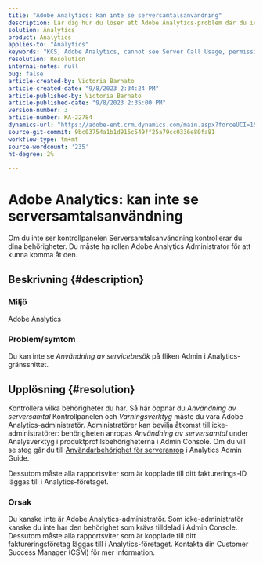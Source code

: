 ```yaml
---
title: "Adobe Analytics: kan inte se serversamtalsanvändning"
description: Lär dig hur du löser ett Adobe Analytics-problem där du inte kan se Användning av serversamtal. Kontrollera dina behörigheter.
solution: Analytics
product: Analytics
applies-to: "Analytics"
keywords: "KCS, Adobe Analytics, cannot see Server Call Usage, permissions"
resolution: Resolution
internal-notes: null
bug: false
article-created-by: Victoria Barnato
article-created-date: "9/8/2023 2:34:24 PM"
article-published-by: Victoria Barnato
article-published-date: "9/8/2023 2:35:00 PM"
version-number: 3
article-number: KA-22784
dynamics-url: "https://adobe-ent.crm.dynamics.com/main.aspx?forceUCI=1&pagetype=entityrecord&etn=knowledgearticle&id=4532a7c9-544e-ee11-be6e-6045bd006c82"
source-git-commit: 9bc03754a1b1d915c549ff25a79cc0336e80fa81
workflow-type: tm+mt
source-wordcount: '235'
ht-degree: 2%

---
```


# Adobe Analytics: kan inte se serversamtalsanvändning


Om du inte ser kontrollpanelen Serversamtalsanvändning kontrollerar du dina behörigheter. Du måste ha rollen Adobe Analytics Administrator för att kunna komma åt den.

## Beskrivning {#description}


### Miljö

Adobe Analytics

### Problem/symtom

Du kan inte se *Användning av servicebesök* på fliken Admin i Analytics-gränssnittet.


## Upplösning {#resolution}


Kontrollera vilka behörigheter du har. Så här öppnar du *Användning av serversamtal* Kontrollpanelen och *Varningsverktyg* måste du vara Adobe Analytics-administratör. Administratörer kan bevilja åtkomst till icke-administratörer: behörigheten anropas *Användning av serversamtal* under Analysverktyg i produktprofilsbehörigheterna i Admin Console. Om du vill se steg går du till [Användarbehörighet för serveranrop](https://experienceleague.adobe.com/docs/analytics/admin/admin-tools/server-call-usage/overage-overview.html?lang=en#section_FCC58EB635954A32990D4E67B52B4369) i Analytics Admin Guide.

Dessutom måste alla rapportsviter som är kopplade till ditt fakturerings-ID läggas till i Analytics-företaget.

### Orsak

Du kanske inte är Adobe Analytics-administratör. Som icke-administratör kanske du inte har den behörighet som krävs tilldelad i Admin Console. Dessutom måste alla rapportsviter som är kopplade till ditt faktureringsföretag läggas till i Analytics-företaget. Kontakta din Customer Success Manager (CSM) för mer information.
